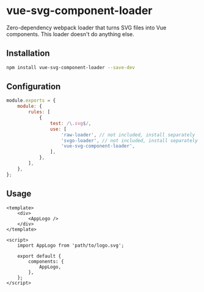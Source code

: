 # vue-svg-component-loader
Zero-dependency webpack loader that turns SVG files into Vue components. This loader doesn't do anything else.

## Installation

```sh
npm install vue-svg-component-loader --save-dev
```
## Configuration

```js
module.exports = {
    module: {
        rules: [
            {
                test: /\.svg$/,
                use: [
                    'raw-loader', // not included, install separately
                    'svgo-loader', // not included, install separately
                    'vue-svg-component-loader',
                ],
            },
        ],
    },
};
```

## Usage

```vue
<template>
    <div>
        <AppLogo />
    </div>
</template>

<script>
    import AppLogo from 'path/to/logo.svg';

    export default {
        components: {
            AppLogo,
        },
    };
</script>
```

